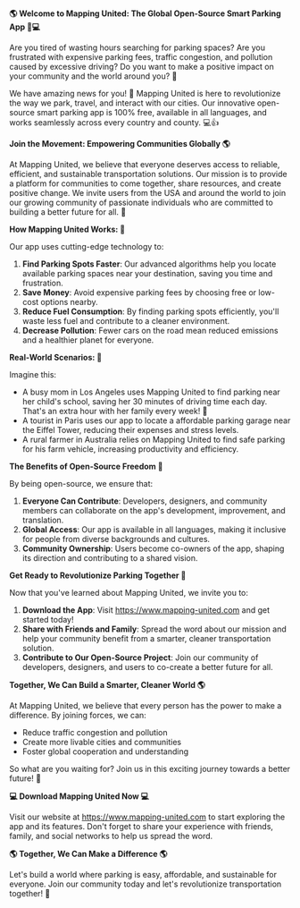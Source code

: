 **🌎 Welcome to Mapping United: The Global Open-Source Smart Parking App 🚗💻**

Are you tired of wasting hours searching for parking spaces? Are you frustrated with expensive parking fees, traffic congestion, and pollution caused by excessive driving? Do you want to make a positive impact on your community and the world around you? 🌟

We have amazing news for you! 🎉 Mapping United is here to revolutionize the way we park, travel, and interact with our cities. Our innovative open-source smart parking app is 100% free, available in all languages, and works seamlessly across every country and county. 💻👍

**Join the Movement: Empowering Communities Globally 🌎**

At Mapping United, we believe that everyone deserves access to reliable, efficient, and sustainable transportation solutions. Our mission is to provide a platform for communities to come together, share resources, and create positive change. We invite users from the USA and around the world to join our growing community of passionate individuals who are committed to building a better future for all. 🌟

**How Mapping United Works: 🤔**

Our app uses cutting-edge technology to:

1. **Find Parking Spots Faster**: Our advanced algorithms help you locate available parking spaces near your destination, saving you time and frustration.
2. **Save Money**: Avoid expensive parking fees by choosing free or low-cost options nearby.
3. **Reduce Fuel Consumption**: By finding parking spots efficiently, you'll waste less fuel and contribute to a cleaner environment.
4. **Decrease Pollution**: Fewer cars on the road mean reduced emissions and a healthier planet for everyone.

**Real-World Scenarios: 🌈**

Imagine this:

* A busy mom in Los Angeles uses Mapping United to find parking near her child's school, saving her 30 minutes of driving time each day. That's an extra hour with her family every week! 👧
* A tourist in Paris uses our app to locate a affordable parking garage near the Eiffel Tower, reducing their expenses and stress levels.
* A rural farmer in Australia relies on Mapping United to find safe parking for his farm vehicle, increasing productivity and efficiency.

**The Benefits of Open-Source Freedom 🌟**

By being open-source, we ensure that:

1. **Everyone Can Contribute**: Developers, designers, and community members can collaborate on the app's development, improvement, and translation.
2. **Global Access**: Our app is available in all languages, making it inclusive for people from diverse backgrounds and cultures.
3. **Community Ownership**: Users become co-owners of the app, shaping its direction and contributing to a shared vision.

**Get Ready to Revolutionize Parking Together 🚀**

Now that you've learned about Mapping United, we invite you to:

1. **Download the App**: Visit https://www.mapping-united.com and get started today!
2. **Share with Friends and Family**: Spread the word about our mission and help your community benefit from a smarter, cleaner transportation solution.
3. **Contribute to Our Open-Source Project**: Join our community of developers, designers, and users to co-create a better future for all.

**Together, We Can Build a Smarter, Cleaner World 🌎**

At Mapping United, we believe that every person has the power to make a difference. By joining forces, we can:

* Reduce traffic congestion and pollution
* Create more livable cities and communities
* Foster global cooperation and understanding

So what are you waiting for? Join us in this exciting journey towards a better future! 🌟

**💻 Download Mapping United Now 💻**

Visit our website at https://www.mapping-united.com to start exploring the app and its features. Don't forget to share your experience with friends, family, and social networks to help us spread the word.

**🌎 Together, We Can Make a Difference 🌎**

Let's build a world where parking is easy, affordable, and sustainable for everyone. Join our community today and let's revolutionize transportation together! 🚀